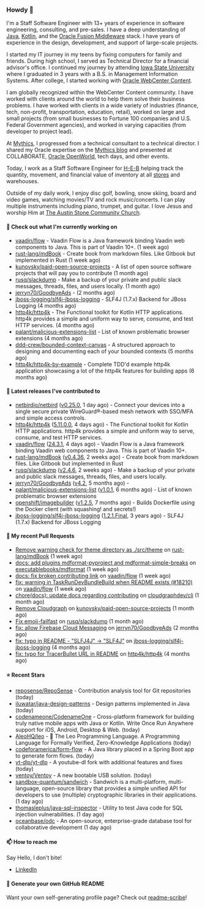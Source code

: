### Howdy 👋

I'm a Staff Software Engineer with 13+ years of experience in software engineering, consulting, and pre-sales. I have a deep understanding of [Java](https://www.oracle.com/java/), [Kotlin](https://kotlinlang.org/), and the [Oracle Fusion Middleware](https://www.oracle.com/middleware/) stack. I have years of experience in the design, development, and support of large-scale projects.

I started my IT journey in my teens by fixing computers for family and friends. During high school, I served as Technical Director for a financial advisor's office. I continued my journey by attending [Iowa State University](https://www.iastate.edu/) where I graduated in 3 years with a B.S. in Management Information Systems. After college, I started working with [Oracle WebCenter Content](https://docs.oracle.com/en/middleware/webcenter/content/12.2.1.4/).

I am globally recognized within the WebCenter Content community. I have worked with clients around the world to help them solve their business problems. I have worked with clients in a wide variety of industries (finance, tech, non-profit, transportation, education, retail), worked on large and small projects (from small businesses to Fortune 100 companies and U.S. Federal Government agencies), and worked in varying capacities (from developer to project lead).

At [Mythics](https://www.mythics.com/), I progressed from a technical consultant to a technical director. I shared my Oracle expertise on the [Mythics blog](https://mythics.com/blog/) and presented at COLLABORATE, [Oracle OpenWorld](https://www.oracle.com/cloudworld/), tech days, and other events.

Today, I work as a Staff Software Engineer for [H-E-B](https://digital.heb.com/) helping track the quantity, movement, and financial value of inventory at all [stores](https://heb.com/store-locations) and warehouses.

Outside of my daily work, I enjoy disc golf, bowling, snow skiing, board and video games, watching movies/TV and rock music/concerts. I can play multiple instruments including piano, trumpet, and guitar. I love Jesus and worship Him at [The Austin Stone Community Church](https://austinstone.org/).

#### 👷 Check out what I'm currently working on

- [vaadin/flow](https://github.com/vaadin/flow) - Vaadin Flow is a Java framework binding Vaadin web components to Java. This is part of Vaadin 10&#43;. (1 week ago)
- [rust-lang/mdBook](https://github.com/rust-lang/mdBook) - Create book from markdown files. Like Gitbook but implemented in Rust (1 week ago)
- [kunovsky/paid-open-source-projects](https://github.com/kunovsky/paid-open-source-projects) - A list of open source software projects that will pay you to contribute  (1 month ago)
- [rusq/slackdump](https://github.com/rusq/slackdump) - Make a backup of your private and public slack messages, threads, files, and users locally. (1 month ago)
- [jerryn70/GoodbyeAds](https://github.com/jerryn70/GoodbyeAds) -  (2 months ago)
- [jboss-logging/slf4j-jboss-logging](https://github.com/jboss-logging/slf4j-jboss-logging) - SLF4J (1.7.x) Backend for JBoss Logging (4 months ago)
- [http4k/http4k](https://github.com/http4k/http4k) - The Functional toolkit for Kotlin HTTP applications. http4k provides a simple and uniform way to serve, consume, and test HTTP services. (4 months ago)
- [palant/malicious-extensions-list](https://github.com/palant/malicious-extensions-list) - List of known problematic browser extensions (4 months ago)
- [ddd-crew/bounded-context-canvas](https://github.com/ddd-crew/bounded-context-canvas) - A structured approach to designing and documenting each of your bounded contexts (5 months ago)
- [http4k/http4k-by-example](https://github.com/http4k/http4k-by-example) - Complete TDD&#39;d example http4k application showcasing a lot of the http4k features for building apps (6 months ago)

#### 🔭 Latest releases I've contributed to

- [netbirdio/netbird](https://github.com/netbirdio/netbird) ([v0.25.0](https://github.com/netbirdio/netbird/releases/tag/v0.25.0), 1 day ago) - Connect your devices into a single secure private WireGuard®-based mesh network with SSO/MFA and simple access controls.
- [http4k/http4k](https://github.com/http4k/http4k) ([5.11.0.0](https://github.com/http4k/http4k/releases/tag/5.11.0.0), 4 days ago) - The Functional toolkit for Kotlin HTTP applications. http4k provides a simple and uniform way to serve, consume, and test HTTP services.
- [vaadin/flow](https://github.com/vaadin/flow) ([24.3.1](https://github.com/vaadin/flow/releases/tag/24.3.1), 4 days ago) - Vaadin Flow is a Java framework binding Vaadin web components to Java. This is part of Vaadin 10&#43;.
- [rust-lang/mdBook](https://github.com/rust-lang/mdBook) ([v0.4.36](https://github.com/rust-lang/mdBook/releases/tag/v0.4.36), 2 weeks ago) - Create book from markdown files. Like Gitbook but implemented in Rust
- [rusq/slackdump](https://github.com/rusq/slackdump) ([v2.4.6](https://github.com/rusq/slackdump/releases/tag/v2.4.6), 2 weeks ago) - Make a backup of your private and public slack messages, threads, files, and users locally.
- [jerryn70/GoodbyeAds](https://github.com/jerryn70/GoodbyeAds) ([v4.2](https://github.com/jerryn70/GoodbyeAds/releases/tag/v4.2), 5 months ago) - 
- [palant/malicious-extensions-list](https://github.com/palant/malicious-extensions-list) ([v1.0.1](https://github.com/palant/malicious-extensions-list/releases/tag/v1.0.1), 6 months ago) - List of known problematic browser extensions
- [openshift/imagebuilder](https://github.com/openshift/imagebuilder) ([v1.2.5](https://github.com/openshift/imagebuilder/releases/tag/v1.2.5), 7 months ago) - Builds Dockerfile using the Docker client (with squashing! and secrets!)
- [jboss-logging/slf4j-jboss-logging](https://github.com/jboss-logging/slf4j-jboss-logging) ([1.2.1.Final](https://github.com/jboss-logging/slf4j-jboss-logging/releases/tag/1.2.1.Final), 3 years ago) - SLF4J (1.7.x) Backend for JBoss Logging

#### 🔨 My recent Pull Requests

- [Remove warning check for theme directory as ./src/theme](https://github.com/rust-lang/mdBook/pull/2263) on [rust-lang/mdBook](https://github.com/rust-lang/mdBook) (1 week ago)
- [docs: add plugins mdformat-pyproject and mdformat-simple-breaks](https://github.com/executablebooks/mdformat/pull/418) on [executablebooks/mdformat](https://github.com/executablebooks/mdformat) (1 week ago)
- [docs: fix broken contributing link](https://github.com/vaadin/flow/pull/18236) on [vaadin/flow](https://github.com/vaadin/flow) (1 week ago)
- [fix: warning in TaskRunDevBundleBuild when README exists (#18210)](https://github.com/vaadin/flow/pull/18226) on [vaadin/flow](https://github.com/vaadin/flow) (1 week ago)
- [chore(docs): update docs regarding contributing](https://github.com/cloudgraphdev/cli/pull/120) on [cloudgraphdev/cli](https://github.com/cloudgraphdev/cli) (1 month ago)
- [Remove Cloudgraph](https://github.com/kunovsky/paid-open-source-projects/pull/6) on [kunovsky/paid-open-source-projects](https://github.com/kunovsky/paid-open-source-projects) (1 month ago)
- [Fix emoji-failfast](https://github.com/rusq/slackdump/pull/246) on [rusq/slackdump](https://github.com/rusq/slackdump) (1 month ago)
- [fix: allow Firebase Cloud Messaging](https://github.com/jerryn70/GoodbyeAds/pull/444) on [jerryn70/GoodbyeAds](https://github.com/jerryn70/GoodbyeAds) (2 months ago)
- [fix: typo in README - &#34;SLFJ4J&#34; -&gt; &#34;SLF4J&#34;](https://github.com/jboss-logging/slf4j-jboss-logging/pull/38) on [jboss-logging/slf4j-jboss-logging](https://github.com/jboss-logging/slf4j-jboss-logging) (4 months ago)
- [fix: typo for TracerBullet URL in README](https://github.com/http4k/http4k/pull/966) on [http4k/http4k](https://github.com/http4k/http4k) (4 months ago)

#### ⭐ Recent Stars

- [reposense/RepoSense](https://github.com/reposense/RepoSense) - Contribution analysis tool for Git repositories (today)
- [iluwatar/java-design-patterns](https://github.com/iluwatar/java-design-patterns) - Design patterns implemented in Java (today)
- [codenameone/CodenameOne](https://github.com/codenameone/CodenameOne) - Cross-platform framework for building truly native mobile apps with Java or Kotlin. Write Once Run Anywhere support for iOS, Android, Desktop &amp; Web. (today)
- [AleoHQ/leo](https://github.com/AleoHQ/leo) - 🦁 The Leo Programming Language. A Programming Language for Formally Verified, Zero-Knowledge Applications (today)
- [codeforamerica/form-flow](https://github.com/codeforamerica/form-flow) - A Java library placed in a Spring Boot app to generate form flows. (today)
- [yt-dlp/yt-dlp](https://github.com/yt-dlp/yt-dlp) - A youtube-dl fork with additional features and fixes (today)
- [ventoy/Ventoy](https://github.com/ventoy/Ventoy) - A new bootable USB solution. (today)
- [sandbox-quantum/sandwich](https://github.com/sandbox-quantum/sandwich) - Sandwich is a multi-platform, multi-language, open-source library that provides a simple unified API for developers to use (multiple) cryptographic libraries in their applications. (1 day ago)
- [thomasleplus/java-sql-inspector](https://github.com/thomasleplus/java-sql-inspector) - Utility to test Java code for SQL injection vulnerabilities. (1 day ago)
- [oceanbase/odc](https://github.com/oceanbase/odc) - An open-source, enterprise-grade database tool for collaborative development (1 day ago)

#### 📫 How to reach me

Say Hello, I don't bite!

- [LinkedIn](https://www.linkedin.com/in/jonathanhult/)

#### 📖 Generate your own GitHub README

Want your own self-generating profile page? Check out [readme-scribe](https://github.com/muesli/readme-scribe)!
